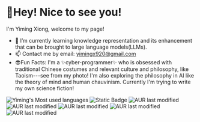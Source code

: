 # 💖Hey! Nice to see you!
I'm Yiming Xiong, welcome to my page! 
- 🌱 I’m currently learning knowledge representation and its enhancement that can be brought to large language models(LLMs).
- 📫 Contact me by email: yimingx920@gmail.com
- 😎Fun Facts: I'm a ✨cyber-programmer✨ who is obsessed with traditional Chinese costumes and relevant culture and philosophy, like Taoism---see from my photo! I'm also exploring the philosophy in AI like the theory of mind and human chauvinism. Currently I'm trying to write my own science fiction!


![Yiming's Most used languages](https://github-readme-stats.vercel.app/api/top-langs/?username=zksha&layout=compact&hide_border=true&langs_count=10)
![Static Badge](https://img.shields.io/badge/pandas-python-blue)
![AUR last modified](https://img.shields.io/aur/last-modified/:pandas) ![AUR last modified](https://img.shields.io/aur/last-modified/:scikit-learn) ![AUR last modified](https://img.shields.io/aur/last-modified/:pytorch) ![AUR last modified](https://img.shields.io/aur/last-modified/:tensorflow) ![AUR last modified](https://img.shields.io/aur/last-modified/spacy)

